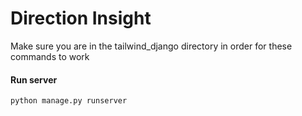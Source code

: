 # Direction Insight

Make sure you are in the tailwind_django directory in order for these commands to work

#### Run server

```bash
python manage.py runserver
```
